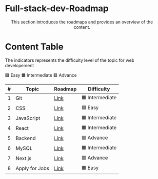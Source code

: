 # Full-stack-dev-Roadmap
<p align ="center">
This section introduces the roadmaps and provides an overview of the content.
</p>


# Content Table 

<p align = "center ">

The indicators represents the difficulty level of the topic for web developement 
<br>

:green_square: Easy 
:orange_square: Intermediate 
:red_square: Advance
</p>

|  #  |      Topic       |   Roadmap   |    Difficulty |                  
|-----|------------------|-------------|---------------|
|1|Git| [Link](https://github.com/Developer-RONNIE/Full-stack-dev-Roadmap/blob/main/01.git/Git_Roadmap.md)|:orange_square: Intermediate|
|2|CSS|[Link]()|:green_square: Easy | 
|3|JavaScript|[Link]()|:orange_square: Intermediate | 
|4|React|[Link]()|:orange_square: Intermediate | 
|5|Backend|[Link]()|:red_square: Advance | 
|6|MySQL|[Link]()|:orange_square: Intermediate | 
|7|Next.js|[Link]()|:red_square: Advance | 
|8|Apply for Jobs|[Link]()|:orange_square: Easy| 


